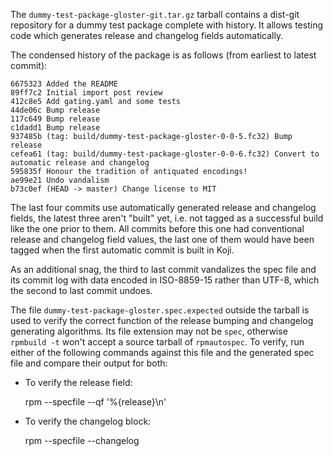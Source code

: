 The `dummy-test-package-gloster-git.tar.gz` tarball contains a dist-git repository for a dummy test
package complete with history. It allows testing code which generates release and changelog fields
automatically.

The condensed history of the package is as follows (from earliest to latest commit):

    6675323 Added the README
    89ff7c2 Initial import post review
    412c8e5 Add gating.yaml and some tests
    44de06c Bump release
    117c649 Bump release
    c1dadd1 Bump release
    937485b (tag: build/dummy-test-package-gloster-0-0-5.fc32) Bump release
    cefea61 (tag: build/dummy-test-package-gloster-0-0-6.fc32) Convert to automatic release and changelog
    595835f Honour the tradition of antiquated encodings!
    ae99e21 Undo vandalism
    b73c0ef (HEAD -> master) Change license to MIT

The last four commits use automatically generated release and changelog fields, the latest three
aren't "built" yet, i.e. not tagged as a successful build like the one prior to them. All commits
before this one had conventional release and changelog field values, the last one of them would have
been tagged when the first automatic commit is built in Koji.

As an additional snag, the third to last commit vandalizes the spec file and its commit log with
data encoded in ISO-8859-15 rather than UTF-8, which the second to last commit undoes.

The file `dummy-test-package-gloster.spec.expected` outside the tarball is used to verify the
correct function of the release bumping and changelog generating algorithms. Its file extension may
not be ``spec``, otherwise ``rpmbuild -t`` won't accept a source tarball of ``rpmautospec``. To
verify, run either of the following commands against this file and the generated spec file and
compare their output for
both:

* To verify the release field:

    rpm --specfile <specfile> --qf '%{release}\n'

* To verify the changelog block:

    rpm --specfile <specfile> --changelog
